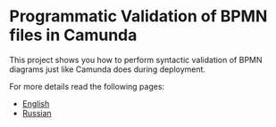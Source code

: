 # Programmatic Validation of BPMN files in Camunda

This project shows you how to perform syntactic
validation of BPMN diagrams just like Camunda
does during deployment.

For more details read the following pages:

 * [English](https://dpisarenko.com/camunda_validation_en/)
 * [Russian](https://dpisarenko.com/camunda_validation_ru/)